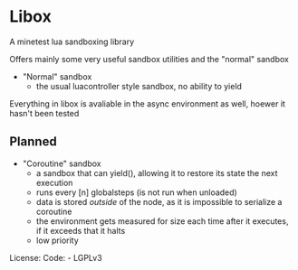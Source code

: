 # Libox

A minetest lua sandboxing library

Offers mainly some very useful sandbox utilities and the "normal" sandbox

- "Normal" sandbox 
    - the usual luacontroller style sandbox, no ability to yield

Everything in libox is avaliable in the async environment as well, hoewer it hasn't been tested



## Planned
- "Coroutine" sandbox
    - a sandbox that can yield(), allowing it to restore its state the next execution
    - runs every [n] globalsteps (is not run when unloaded)
    - data is stored *outside* of the node, as it is impossible to serialize a coroutine
    - the environment gets measured for size each time after it executes, if it exceeds that it halts 
    - low priority

License:
    Code:
        - LGPLv3